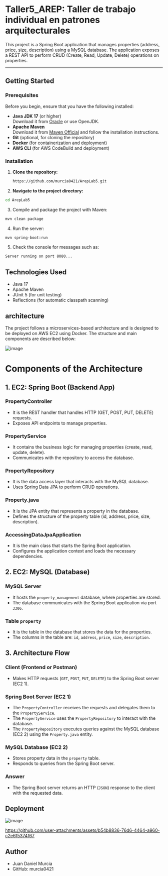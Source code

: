 # Taller5_AREP: Taller de trabajo individual en patrones arquitecturales


This project is a Spring Boot application that manages properties (address, price, size, description)
using a MySQL database. The application exposes a REST API to perform CRUD (Create, Read, Update, Delete) operations on properties.

---

## Getting Started

### Prerequisites

Before you begin, ensure that you have the following installed:

- **Java JDK 17** (or higher)  
  Download it from [Oracle](https://www.oracle.com/java/technologies/javase/jdk17-archive-downloads.html) or use OpenJDK.
- **Apache Maven**  
  Download it from [Maven Official](https://maven.apache.org/download.cgi) and follow the installation instructions.
- **Git** (optional, for cloning the repository)
- **Docker** (for containerization and deployment)
- **AWS CLI** (for AWS CodeBuild and deployment)

### Installation

1. **Clone the repository:**

   ```bash
   https://github.com/murcia0421/ArepLab5.git
2. **Navigate to the project directory:**
   
  ```bash
  cd ArepLab5
  ```

3. Compile and package the project with Maven:
   
  ```bash
  mvn clean package
  ```
4. Run the server:

  ```bash
  mvn spring-boot:run
  ```

5. Check the console for messages such as:

  ```bash
  Server running on port 8080...
   ```

## Technologies Used

- Java 17
- Apache Maven
- JUnit 5 (for unit testing)
- Reflections (for automatic classpath scanning)

## architecture

The project follows a microservices-based architecture and is designed to be deployed on AWS EC2 using Docker.
The structure and main components are described below:

![image](https://github.com/user-attachments/assets/0c8e76a6-e9c3-4f57-87df-7afb2a6f50e6)

# Components of the Architecture

## 1. EC2: Spring Boot (Backend App)

### PropertyController
- It is the REST handler that handles HTTP (GET, POST, PUT, DELETE) requests.
- Exposes API endpoints to manage properties.

### PropertyService
- It contains the business logic for managing properties (create, read, update, delete).
- Communicates with the repository to access the database.

### PropertyRepository
- It is the data access layer that interacts with the MySQL database.
- Uses Spring Data JPA to perform CRUD operations.

### Property.java
- It is the JPA entity that represents a property in the database.
- Defines the structure of the property table (id, address, price, size, description).

### AccessingDataJpaApplication
- It is the main class that starts the Spring Boot application.
- Configures the application context and loads the necessary dependencies.

## 2. EC2: MySQL (Database)

### MySQL Server
- It hosts the `property_management` database, where properties are stored.
- The database communicates with the Spring Boot application via port `3306`.

### Table `property`
- It is the table in the database that stores the data for the properties.
- The columns in the table are: `id`, `address`, `price`, `size`, `description`.

## 3. Architecture Flow

### Client (Frontend or Postman)
- Makes HTTP requests (`GET`, `POST`, `PUT`, `DELETE`) to the Spring Boot server (EC2 1).

### Spring Boot Server (EC2 1)
- The `PropertyController` receives the requests and delegates them to the `PropertyService`.
- The `PropertyService` uses the `PropertyRepository` to interact with the database.
- The `PropertyRepository` executes queries against the MySQL database (EC2 2) using the `Property.java` entity.

### MySQL Database (EC2 2)
- Stores property data in the `property` table.
- Responds to queries from the Spring Boot server.

### Answer
- The Spring Boot server returns an HTTP (`JSON`) response to the client with the requested data.

## Deployment

![image](https://github.com/user-attachments/assets/37ed5778-b949-4e39-95ba-dc55c354dfac)


https://github.com/user-attachments/assets/b54b8836-76d6-4464-a960-c2e6f5374f67


## Author

- Juan Daniel Murcia
- GitHub: murcia0421
